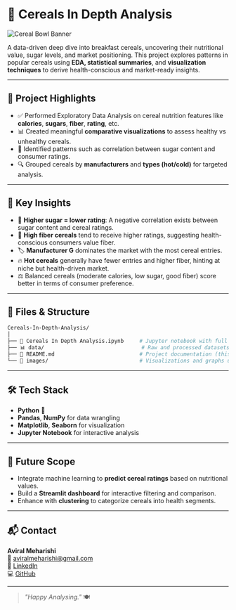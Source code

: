 # 🥣 Cereals In Depth Analysis

![Cereal Bowl Banner](https://img.shields.io/badge/Data%20Science-Cereal%20Analysis-orange?style=for-the-badge&logo=python)

A data-driven deep dive into breakfast cereals, uncovering their nutritional value, sugar levels, and market positioning. This project explores patterns in popular cereals using **EDA, statistical summaries**, and **visualization techniques** to derive health-conscious and market-ready insights.

---

## 📌 Project Highlights

- ✅ Performed Exploratory Data Analysis on cereal nutrition features like **calories**, **sugars**, **fiber**, **rating**, etc.
- 📊 Created meaningful **comparative visualizations** to assess healthy vs unhealthy cereals.
- 📌 Identified patterns such as correlation between sugar content and consumer ratings.
- 🔍 Grouped cereals by **manufacturers** and **types (hot/cold)** for targeted analysis.

---

## 🧠 Key Insights

- 🥄 **Higher sugar = lower rating**: A negative correlation exists between sugar content and cereal ratings.
- 💪 **High fiber cereals** tend to receive higher ratings, suggesting health-conscious consumers value fiber.
- 🏷️ **Manufacturer G** dominates the market with the most cereal entries.
- 🔥 **Hot cereals** generally have fewer entries and higher fiber, hinting at niche but health-driven market.
- ⚖️ Balanced cereals (moderate calories, low sugar, good fiber) score better in terms of consumer preference.

---

## 📁 Files & Structure

```bash
Cereals-In-Depth-Analysis/
│
├── 📘 Cereals In Depth Analysis.ipynb     # Jupyter notebook with full analysis
├── 📊 data/                               # Raw and processed datasets
├── 📄 README.md                           # Project documentation (this file)
└── 📸 images/                             # Visualizations and graphs used
```

---

## 🛠️ Tech Stack

- **Python** 🐍
- **Pandas**, **NumPy** for data wrangling
- **Matplotlib**, **Seaborn** for visualization
- **Jupyter Notebook** for interactive analysis

---

## 🚀 Future Scope

- Integrate machine learning to **predict cereal ratings** based on nutritional values.
- Build a **Streamlit dashboard** for interactive filtering and comparison.
- Enhance with **clustering** to categorize cereals into health segments.

---

## 📬 Contact

**Aviral Meharishi**  
📧 [aviralmeharishi@gmail.com](mailto:aviralmeharishi@gmail.com)  
🔗 [LinkedIn](https://www.linkedin.com/in/aviralmeharishi)  
💻 [GitHub](https://github.com/aviralmeharishi)

---

> _"Happy Analysing."_ 🍽️





